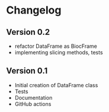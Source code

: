 # Changelog


## Version 0.2
- refactor DataFrame as BiocFrame
- implementing slicing methods, tests

## Version 0.1

- Initial creation of DataFrame class
- Tests
- Documentation
- GitHub actions
